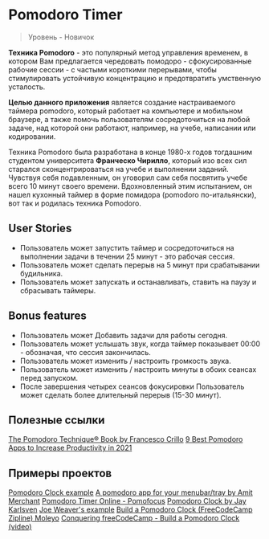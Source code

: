 # Pomodoro Timer

>Уровень - Новичок

**Техника Pomodoro** - это популярный метод управления временем, в котором Вам предлагается чередовать помодоро - сфокусированные рабочие сессии - с частыми короткими перерывами, чтобы стимулировать устойчивую концентрацию и предотвратить умственную усталость.

**Целью данного приложения** является создание настраиваемого таймера pomodoro, который работает на компьютере и мобильном браузере, а также помочь пользователям сосредоточиться на любой задаче, над которой они работают, например, на учебе, написании или кодировании.

Техника Pomodoro была разработана в конце 1980-х годов тогдашним студентом университета **Франческо Чирилло**, который изо всех сил старался сконцентрироваться на учебе и выполнении заданий. Чувствуя себя подавленным, он уговорил сам себя посвятить  учебе всего 10 минут своего времени. Вдохновленный этим испытанием, он нашел кухонный таймер в форме помидора (pomodoro по-итальянски), вот так и родилась техника Pomodoro.

## User Stories

- Пользователь может запустить таймер и сосредоточиться на выполнении задачи в течении 25 минут - это рабочая сессия.
- Пользователь может сделать перерыв на 5 минут при срабатывании будильника.
- Пользователь может запускать и останавливать, ставить на паузу и сбрасывать таймеры.

## Bonus features

- Пользователь может Добавить задачи для работы сегодня.
- Пользователь может услышать звук, когда таймер показывает 00:00 - обозначая, что сессия закончилась.
- Пользователь может изменить / настроить громкость звука.
- Пользователь может изменить / настроить минуты в обоих сеансах перед запуском.
- После завершения четырех сеансов фокусировки Пользователь может сделать более длительный перерыв (15-30 минут).

## Полезные ссылки

[The Pomodoro Technique® Book by Francesco Crillo](https://francescocirillo.com/products/the-pomodoro-technique)
[9 Best Pomodoro Apps to Increase Productivity in 2021](https://geekbot.com/blog/best-pomodoro-apps/#pomotodo)

## Примеры проектов

[Pomodoro Clock example](https://codepen.io/freeCodeCamp/full/XpKrrW)
[A pomodoro app for your menubar/tray by Amit Merchant](https://github.com/amitmerchant1990/pomolectron/blob/91e651612337fb11c46e5d2bd2bdc0feaad24289/README.md)
[Pomodoro Timer Online - Pomofocus](https://pomofocus.io/)
[Pomodoro Clock by Jay Karlsven](https://codepen.io/JayV30/pen/ZWEqLQ)
[Joe Weaver's example](https://codepen.io/JoeCodesStuff/pen/bLbbxK)
[Build a Pomodoro Clock (FreeCodeCamp Zipline) Moleyo](https://codepen.io/Moleyo/pen/JdypaP)
[Conquering freeCodeCamp - Build a Pomodoro Clock (video)](https://www.youtube.com/watch?v=5rz6XbrCqt0&ab_channel=FlorinPop)
